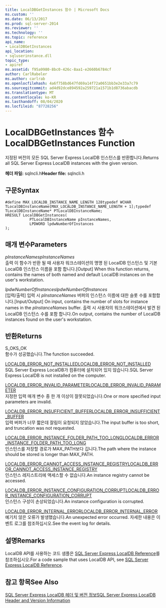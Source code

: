 ```yaml
---
title: LocalDBGetInstances 함수 | Microsoft Docs
ms.custom: ''
ms.date: 06/13/2017
ms.prod: sql-server-2014
ms.reviewer: ''
ms.technology: ''
ms.topic: reference
api_name:
- LocalDBGetInstances
api_location:
- sqluserinstance.dll
topic_type:
- apiref
ms.assetid: f95a9980-8bc0-426c-8aa1-e2660b6784cf
author: CarlRabeler
ms.author: carlrab
ms.openlocfilehash: 4a6f758bd647fd69a14f72a0651bb3e2e33a7c79
ms.sourcegitcommit: ad4d92dce894592a259721a1571b1d8736abacdb
ms.translationtype: MT
ms.contentlocale: ko-KR
ms.lasthandoff: 08/04/2020
ms.locfileid: "87728256"
---
```

# <a name="localdbgetinstances-function"></a><span data-ttu-id="b9b3d-102">LocalDBGetInstances 함수</span><span class="sxs-lookup"><span data-stu-id="b9b3d-102">LocalDBGetInstances Function</span></span>
  <span data-ttu-id="b9b3d-103">지정된 버전의 모든 SQL Server Express LocalDB 인스턴스를 반환합니다.</span><span class="sxs-lookup"><span data-stu-id="b9b3d-103">Returns all SQL Server Express LocalDB instances with the given version.</span></span>  
  
 <span data-ttu-id="b9b3d-104">**헤더 파일:** sqlncli.h</span><span class="sxs-lookup"><span data-stu-id="b9b3d-104">**Header file:** sqlncli.h</span></span>  
  
## <a name="syntax"></a><span data-ttu-id="b9b3d-105">구문</span><span class="sxs-lookup"><span data-stu-id="b9b3d-105">Syntax</span></span>  
  
```  
#define MAX_LOCALDB_INSTANCE_NAME_LENGTH 128typedef WCHAR TLocalDBInstanceName[MAX_LOCALDB_INSTANCE_NAME_LENGTH + 1];typedef TLocalDBInstanceName* PTLocalDBInstanceName;  
HRESULT LocalDBGetInstances(  
           PTLocalDBInstanceName pInstanceNames,  
           LPDWORD lpdwNumberOfInstances  
);  
```  
  
## <a name="parameters"></a><span data-ttu-id="b9b3d-106">매개 변수</span><span class="sxs-lookup"><span data-stu-id="b9b3d-106">Parameters</span></span>  
 <span data-ttu-id="b9b3d-107">*pInstanceNames*</span><span class="sxs-lookup"><span data-stu-id="b9b3d-107">*pInstanceNames*</span></span>  
 <span data-ttu-id="b9b3d-108">출력 이 함수가 반환 될 때 사용자 워크스테이션의 명명 된 LocalDB 인스턴스 및 기본 LocalDB 인스턴스 이름을 포함 합니다.</span><span class="sxs-lookup"><span data-stu-id="b9b3d-108">[Output] When this function returns, contains the names of both named and default LocalDB instances on the user's workstation.</span></span>  
  
 <span data-ttu-id="b9b3d-109">*lpdwNumberOfInstances*</span><span class="sxs-lookup"><span data-stu-id="b9b3d-109">*lpdwNumberOfInstances*</span></span>  
 <span data-ttu-id="b9b3d-110">[입력/출력] 입력 시 *pInstanceNames* 버퍼의 인스턴스 이름에 대한 슬롯 수를 포함합니다.</span><span class="sxs-lookup"><span data-stu-id="b9b3d-110">[Input/Output] On input, contains the number of slots for instance names in the *pInstanceNames* buffer.</span></span> <span data-ttu-id="b9b3d-111">출력 시 사용자의 워크스테이션에서 발견 된 LocalDB 인스턴스 수를 포함 합니다.</span><span class="sxs-lookup"><span data-stu-id="b9b3d-111">On output, contains the number of LocalDB instances found on the user's workstation.</span></span>  
  
## <a name="returns"></a><span data-ttu-id="b9b3d-112">반환</span><span class="sxs-lookup"><span data-stu-id="b9b3d-112">Returns</span></span>  
 <span data-ttu-id="b9b3d-113">S_OK</span><span class="sxs-lookup"><span data-stu-id="b9b3d-113">S_OK</span></span>  
 <span data-ttu-id="b9b3d-114">함수가 성공했습니다.</span><span class="sxs-lookup"><span data-stu-id="b9b3d-114">The function succeeded.</span></span>  
  
 [<span data-ttu-id="b9b3d-115">LOCALDB_ERROR_NOT_INSTALLED</span><span class="sxs-lookup"><span data-stu-id="b9b3d-115">LOCALDB_ERROR_NOT_INSTALLED</span></span>](../express-localdb-error-messages/localdb-error-not-installed.md)  
 <span data-ttu-id="b9b3d-116">SQL Server Express LocalDB가 컴퓨터에 설치되어 있지 않습니다.</span><span class="sxs-lookup"><span data-stu-id="b9b3d-116">SQL Server Express LocalDB is not installed on the computer.</span></span>  
  
 [<span data-ttu-id="b9b3d-117">LOCALDB_ERROR_INVALID_PARAMETER</span><span class="sxs-lookup"><span data-stu-id="b9b3d-117">LOCALDB_ERROR_INVALID_PARAMETER</span></span>](../express-localdb-error-messages/localdb-error-invalid-parameter.md)  
 <span data-ttu-id="b9b3d-118">지정한 입력 매개 변수 중 한 개 이상이 잘못되었습니다.</span><span class="sxs-lookup"><span data-stu-id="b9b3d-118">One or more specified input parameters are invalid.</span></span>  
  
 [<span data-ttu-id="b9b3d-119">LOCALDB_ERROR_INSUFFICIENT_BUFFER</span><span class="sxs-lookup"><span data-stu-id="b9b3d-119">LOCALDB_ERROR_INSUFFICIENT_BUFFER</span></span>](../express-localdb-error-messages/localdb-error-insufficient-buffer.md)  
 <span data-ttu-id="b9b3d-120">입력 버퍼가 너무 짧은데 잘림이 요청되지 않았습니다.</span><span class="sxs-lookup"><span data-stu-id="b9b3d-120">The input buffer is too short, and truncation was not requested.</span></span>  
  
 [<span data-ttu-id="b9b3d-121">LOCALDB_ERROR_INSTANCE_FOLDER_PATH_TOO_LONG</span><span class="sxs-lookup"><span data-stu-id="b9b3d-121">LOCALDB_ERROR_INSTANCE_FOLDER_PATH_TOO_LONG</span></span>](../express-localdb-error-messages/localdb-error-instance-folder-path-too-long.md)  
 <span data-ttu-id="b9b3d-122">인스턴스를 저장할 경로가 MAX_PATH보다 깁니다.</span><span class="sxs-lookup"><span data-stu-id="b9b3d-122">The path where the instance should be stored is longer than MAX_PATH.</span></span>  
  
 [<span data-ttu-id="b9b3d-123">LOCALDB_ERROR_CANNOT_ACCESS_INSTANCE_REGISTRY</span><span class="sxs-lookup"><span data-stu-id="b9b3d-123">LOCALDB_ERROR_CANNOT_ACCESS_INSTANCE_REGISTRY</span></span>](../express-localdb-error-messages/localdb-error-cannot-access-instance-registry.md)  
 <span data-ttu-id="b9b3d-124">인스턴스 레지스트리에 액세스할 수 없습니다.</span><span class="sxs-lookup"><span data-stu-id="b9b3d-124">An instance registry cannot be accessed.</span></span>  
  
 [<span data-ttu-id="b9b3d-125">LOCALDB_ERROR_INSTANCE_CONFIGURATION_CORRUPT</span><span class="sxs-lookup"><span data-stu-id="b9b3d-125">LOCALDB_ERROR_INSTANCE_CONFIGURATION_CORRUPT</span></span>](../express-localdb-error-messages/localdb-error-instance-configuration-corrupt.md)  
 <span data-ttu-id="b9b3d-126">인스턴스 구성이 손상되었습니다.</span><span class="sxs-lookup"><span data-stu-id="b9b3d-126">An instance configuration is corrupted.</span></span>  
  
 [<span data-ttu-id="b9b3d-127">LOCALDB_ERROR_INTERNAL_ERROR</span><span class="sxs-lookup"><span data-stu-id="b9b3d-127">LOCALDB_ERROR_INTERNAL_ERROR</span></span>](../express-localdb-error-messages/localdb-error-internal-error.md)  
 <span data-ttu-id="b9b3d-128">예기치 않은 오류가 발생했습니다.</span><span class="sxs-lookup"><span data-stu-id="b9b3d-128">An unexpected error occurred.</span></span> <span data-ttu-id="b9b3d-129">자세한 내용은 이벤트 로그를 참조하십시오.</span><span class="sxs-lookup"><span data-stu-id="b9b3d-129">See the event log for details.</span></span>  
  
## <a name="remarks"></a><span data-ttu-id="b9b3d-130">설명</span><span class="sxs-lookup"><span data-stu-id="b9b3d-130">Remarks</span></span>  
 <span data-ttu-id="b9b3d-131">LocalDB API를 사용하는 코드 샘플은 [SQL Server Express LocalDB Reference](../sql-server-express-localdb-reference.md)를 참조하십시오.</span><span class="sxs-lookup"><span data-stu-id="b9b3d-131">For a code sample that uses LocalDB API, see [SQL Server Express LocalDB Reference](../sql-server-express-localdb-reference.md).</span></span>  
  
## <a name="see-also"></a><span data-ttu-id="b9b3d-132">참고 항목</span><span class="sxs-lookup"><span data-stu-id="b9b3d-132">See Also</span></span>  
 [<span data-ttu-id="b9b3d-133">SQL Server Express LocalDB 헤더 및 버전 정보</span><span class="sxs-lookup"><span data-stu-id="b9b3d-133">SQL Server Express LocalDB Header and Version Information</span></span>](sql-server-express-localdb-header-and-version-information.md)  
  
  
